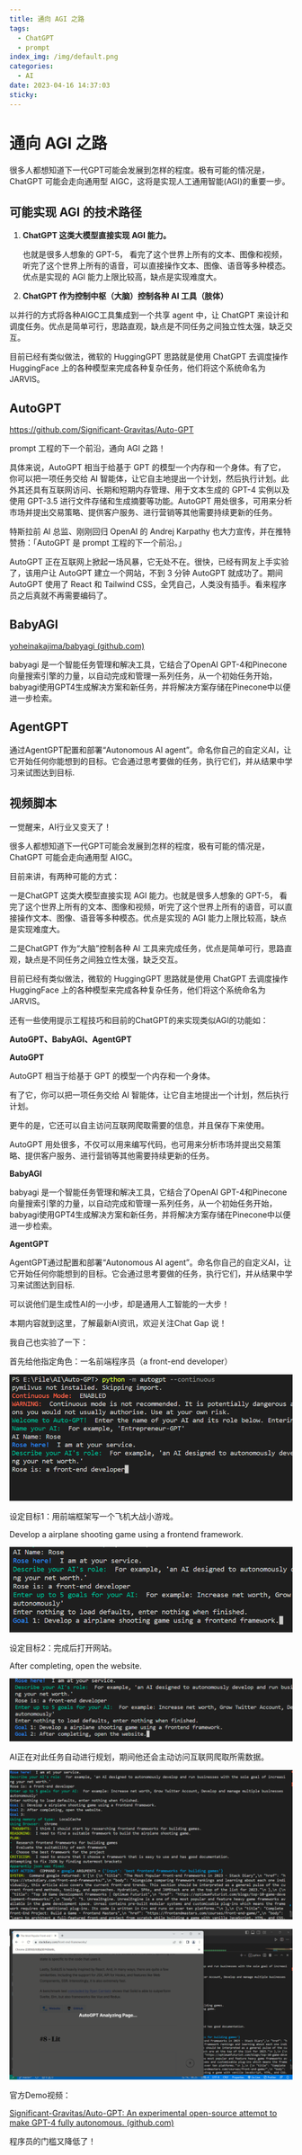 ```yaml
---
title: 通向 AGI 之路
tags:
  - ChatGPT
  - prompt
index_img: /img/default.png
categories:
  - AI
date: 2023-04-16 14:37:03
sticky:
---
```


#  通向 AGI 之路

很多人都想知道下一代GPT可能会发展到怎样的程度。极有可能的情况是，ChatGPT 可能会走向通用型 AIGC，这将是实现人工通用智能(AGI)的重要一步。

## 可能实现 AGI 的技术路径

1. **ChatGPT 这类大模型直接实现 AGI 能力。**

   也就是很多人想象的 GPT-5， 看完了这个世界上所有的文本、图像和视频，听完了这个世界上所有的语音，可以直接操作文本、图像、语音等多种模态。优点是实现的 AGI 能力上限比较高，缺点是实现难度大。

2.  **ChatGPT 作为控制中枢（大脑）控制各种 AI 工具（肢体）**

   以并行的方式将各种AIGC工具集成到一个共享 agent 中，让 ChatGPT 来设计和调度任务。优点是简单可行，思路直观，缺点是不同任务之间独立性太强，缺乏交互。

   目前已经有类似做法，微软的 HuggingGPT 思路就是使用 ChatGPT 去调度操作 HuggingFace 上的各种模型来完成各种复杂任务，他们将这个系统命名为 JARVIS。

## AutoGPT

https://github.com/Significant-Gravitas/Auto-GPT

prompt 工程的下一个前沿，通向 AGI 之路！

具体来说，AutoGPT 相当于给基于 GPT 的模型一个内存和一个身体。有了它，你可以把一项任务交给 AI 智能体，让它自主地提出一个计划，然后执行计划。此外其还具有互联网访问、长期和短期内存管理、用于文本生成的 GPT-4 实例以及使用 GPT-3.5 进行文件存储和生成摘要等功能。AutoGPT 用处很多，可用来分析市场并提出交易策略、提供客户服务、进行营销等其他需要持续更新的任务。

特斯拉前 AI 总监、刚刚回归 OpenAI 的 Andrej Karpathy 也大力宣传，并在推特赞扬：「AutoGPT 是 prompt 工程的下一个前沿。」

AutoGPT 正在互联网上掀起一场风暴，它无处不在。很快，已经有网友上手实验了，该用户让 AutoGPT 建立一个网站，不到 3 分钟 AutoGPT 就成功了。期间 AutoGPT 使用了 React 和 Tailwind CSS，全凭自己，人类没有插手。看来程序员之后真就不再需要编码了。

## BabyAGI

[yoheinakajima/babyagi (github.com)](https://github.com/yoheinakajima/babyagi)

babyagi 是一个智能任务管理和解决工具，它结合了OpenAI GPT-4和Pinecone向量搜索引擎的力量，以自动完成和管理一系列任务，从一个初始任务开始，babyagi使用GPT4生成解决方案和新任务，并将解决方案存储在Pinecone中以便进一步检索。

## AgentGPT

通过AgentGPT配置和部署“Autonomous AI agent”。命名你自己的自定义AI，让它开始任何你能想到的目标。它会通过思考要做的任务，执行它们，并从结果中学习来试图达到目标.

## 视频脚本

一觉醒来，AI行业又变天了！

很多人都想知道下一代GPT可能会发展到怎样的程度，极有可能的情况是，ChatGPT 可能会走向通用型 AIGC。

目前来讲，有两种可能的方式：

一是ChatGPT 这类大模型直接实现 AGI 能力。也就是很多人想象的 GPT-5， 看完了这个世界上所有的文本、图像和视频，听完了这个世界上所有的语音，可以直接操作文本、图像、语音等多种模态。优点是实现的 AGI 能力上限比较高，缺点是实现难度大。

二是ChatGPT 作为“大脑”控制各种 AI 工具来完成任务，优点是简单可行，思路直观，缺点是不同任务之间独立性太强，缺乏交互。

目前已经有类似做法，微软的 HuggingGPT 思路就是使用 ChatGPT 去调度操作 HuggingFace 上的各种模型来完成各种复杂任务，他们将这个系统命名为 JARVIS。

还有一些使用提示工程技巧和目前的ChatGPT的来实现类似AGI的功能如：

**AutoGPT、BabyAGI、AgentGPT**

**AutoGPT**

AutoGPT 相当于给基于 GPT 的模型一个内存和一个身体。

有了它，你可以把一项任务交给 AI 智能体，让它自主地提出一个计划，然后执行计划。

更牛的是，它还可以自主访问互联网爬取需要的信息，并且保存下来使用。

AutoGPT 用处很多，不仅可以用来编写代码，也可用来分析市场并提出交易策略、提供客户服务、进行营销等其他需要持续更新的任务。

**BabyAGI**

babyagi 是一个智能任务管理和解决工具，它结合了OpenAI GPT-4和Pinecone向量搜索引擎的力量，以自动完成和管理一系列任务，从一个初始任务开始，babyagi使用GPT4生成解决方案和新任务，并将解决方案存储在Pinecone中以便进一步检索。

**AgentGPT**

AgentGPT通过配置和部署“Autonomous AI agent”。命名你自己的自定义AI，让它开始任何你能想到的目标。它会通过思考要做的任务，执行它们，并从结果中学习来试图达到目标.

可以说他们是生成性AI的一小步，却是通用人工智能的一大步！

本期内容就到这里，了解最新AI资讯，欢迎关注Chat Gap 说！


我自己也实验了一下：

首先给他指定角色：一名前端程序员（a front-end developer）

![image-20230416150359239](./img/image-20230416150359239.png)

设定目标1：用前端框架写一个飞机大战小游戏。

Develop a airplane shooting game using a frontend framework.

![image-20230416150438609](./img/image-20230416150438609.png)

设定目标2：完成后打开网站。

After completing, open the website.

![image-20230416150454907](./img/image-20230416150454907.png)

AI正在对此任务自动进行规划，期间他还会主动访问互联网爬取所需数据。

![image-20230416150539825](./img/image-20230416150539825.png)

![image-20230416150611353](./img/image-20230416150611353.png)

官方Demo视频：

[Significant-Gravitas/Auto-GPT: An experimental open-source attempt to make GPT-4 fully autonomous. (github.com)](https://github.com/Significant-Gravitas/Auto-GPT#-usage)

程序员的门槛又降低了！


